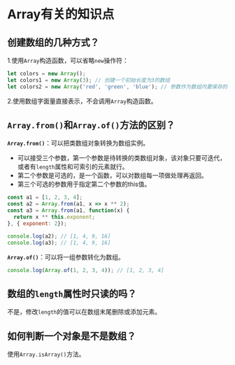 # Array有关的知识点

## 创建数组的几种方式？

1.使用`Array`构造函数，可以省略`new`操作符：
```javascript
let colors = new Array();
let colors1 = new Array(3); // 创建一个初始长度为3的数组
let colors2 = new Array('red', 'green', 'blue'); // 参数作为数组内要保存的元素
```
2.使用数组字面量直接表示，不会调用`Array`构造函数。

## `Array.from()`和`Array.of()`方法的区别？

**`Array.from()`**：可以把类数组对象转换为数组实例。
- 可以接受三个参数，第一个参数是待转换的类数组对象，该对象只要可迭代，或者有`length`属性和可索引的元素就行。
- 第二个参数是可选的，是一个函数，可以对数组每一项做处理再返回。
- 第三个可选的参数用于指定第二个参数的this值。
```javascript
const a1 = [1, 2, 3, 4];
const a2 = Array.from(a1, x => x ** 2);
const a3 = Array.from(a1, function(x) {
  return x ** this.exponent;
}, { exponent: 2});

console.log(a2); // [1, 4, 9, 16]
console.log(a3); // [1, 4, 9, 16]
```  

**`Array.of()`**：可以将一组参数转化为数组。
```javascript
console.log(Array.of(1, 2, 3, 4)); // [1, 2, 3, 4]
```

## 数组的`length`属性时只读的吗？
不是，修改`length`的值可以在数组末尾删除或添加元素。

## 如何判断一个对象是不是数组？
使用`Array.isArray()`方法。